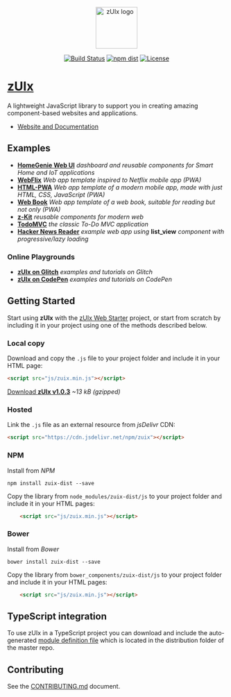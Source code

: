 <p align="center">
    <a href="https://zuixjs.github.io/zuix" target="_blank" rel="noopener noreferrer">
        <img width="96" src="https://zuixjs.github.io/zuix/images/zuix-logo.svg" alt="zUIx logo">
    </a>
</p>

<p align="center">
  <a href="https://travis-ci.org/zuixjs/zuix"><img src="https://img.shields.io/travis/zuixjs/zuix.svg?style=for-the-badge" alt="Build Status"></a>
  <a href="https://www.npmjs.com/package/zuix-dist"><img src="https://img.shields.io/npm/v/zuix.svg?style=for-the-badge" alt="npm dist"></a>
  <a href="https://github.com/zuixjs/zuix/blob/master/LICENSE.TXT"><img src="https://img.shields.io/npm/l/zuix.svg?style=for-the-badge" alt="License"></a>
</p>

# [zUIx](https://zuixjs.github.io/zuixjs.org)

A lightweight JavaScript library to support you in creating amazing component-based websites and applications.
- [Website and Documentation](https://zuixjs.github.io/zuixjs.org)

## Examples

- [**HomeGenie Web UI**](https://github.com/genielabs/homegenie-web-ui)
*dashboard and reusable components for Smart Home and IoT applications*
- [**WebFlix**](https://github.com/zuixjs/zuix-web-flix)
*Web app template inspired to Netflix mobile app (PWA)*
- [**HTML-PWA**](https://github.com/zuixjs/zuix-html-pwa)
*Web app template of a modern mobile app, made with just HTML, CSS, JavaScript (PWA)*
- [**Web Book**](https://github.com/zuixjs/zuix-web-book/)
*Web app template of a web book, suitable for reading but not only (PWA)*
- [**z-Kit**](https://zuixjs.github.io/zkit)
*reusable components for modern web*
- [**TodoMVC**](https://zuixjs.github.io/zuix-todomvc)
*the classic To-Do MVC application*
- [**Hacker News Reader**](https://zuixjs.github.io/zuix-hackernews)
*example web app using* **list_view** *component with progressive/lazy loading*

### Online Playgrounds

- [**zUIx on Glitch**](https://glitch.com/@genemars)
*examples and tutorials on Glitch*
- [**zUIx on CodePen**](https://codepen.io/genielabs/)
*examples and tutorials on CodePen*


## Getting Started

Start using **zUIx** with the [zUIx Web Starter](https://github.com/zuixjs/zuix-web-starter) project,
or start from scratch by including it in your project using one of the methods described below.

### Local copy

Download and copy the `.js` file to your project folder and include it in your HTML page:

```html
<script src="js/zuix.min.js"></script>
```

[Download **zUIx v1.0.3**](https://zuixjs.github.io/zuix/js/zuix.min.js)
*~13 kB (gzipped)*

### Hosted

Link the `.js` file as an external resource from *jsDelivr* CDN:

```html
<script src="https://cdn.jsdelivr.net/npm/zuix"></script>
```

### NPM

Install from *NPM*

    npm install zuix-dist --save

Copy the library from `node_modules/zuix-dist/js` to your project folder
and include it in your HTML pages:

```html
    <script src="js/zuix.min.js"></script>
```

### Bower

Install from *Bower*

    bower install zuix-dist --save

Copy the library from `bower_components/zuix-dist/js` to your project folder
and include it in your HTML pages:

```html
    <script src="js/zuix.min.js"></script>
```

## TypeScript integration

To use zUIx in a TypeScript project you can download and include the auto-generated
[module definition file](https://raw.githubusercontent.com/zuixjs/zuix/master/dist/ts/zuix.d.ts)
which is located in the distribution folder of the master repo.


## Contributing

See the [CONTRIBUTING.md](https://github.com/zuixjs/zuix/blob/master/CONTRIBUTING.md#contributing) document.
